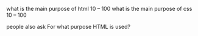 

what is the main purpose of html
10 – 100
what is the main purpose of css
10 – 100

people also ask
For what purpose HTML is used?

